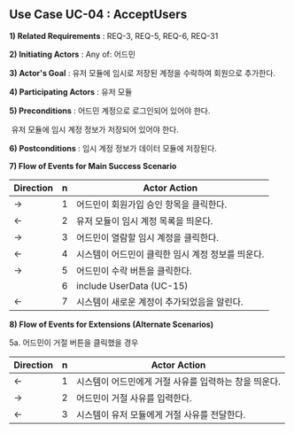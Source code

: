 ## Use Case UC-04 : AcceptUsers
**1) Related Requirements** : REQ-3, REQ-5, REQ-6, REQ-31

**2) Initiating Actors** : Any of: 어드민

**3) Actor's Goal** : 유저 모듈에 임시로 저장된 계정을 수락하여 회원으로 추가한다.

**4) Participating Actors** : 유저 모듈

**5) Preconditions** : 어드민 계정으로 로그인되어 있어야 한다. 

​								  유저 모듈에 임시 계정 정보가 저장되어 있어야 한다.

**6) Postconditions** :  임시 계정 정보가 데이터 모듈에 저장된다.

**7) Flow of Events for Main Success Scenario**

| Direction | n    | Actor Action                                      |
| --------- | ---- | ------------------------------------------------- |
| →         | 1    | 어드민이 회원가입 승인 항목을 클릭한다.           |
| ←         | 2    | 유저 모듈이 임시 계정 목록을 띄운다.              |
| →         | 3    | 어드민이 열람할 임시 계정을 클릭한다.             |
| ←         | 4    | 시스템이 어드민이 클릭한 임시 계정 정보를 띄운다. |
| →         | 5    | 어드민이 수락 버튼을 클릭한다.                    |
|           | 6    | include UserData (UC-15)                          |
| ←         | 7    | 시스템이 새로운 계정이 추가되었음을 알린다.       |

**8) Flow of Events for Extensions (Alternate Scenarios)**

5a. 어드민이 거절 버튼을 클릭했을 경우

| Direction | n    | Actor Action                                          |
| --------- | ---- | ----------------------------------------------------- |
| ←         | 1    | 시스템이 어드민에게 거절 사유를 입력하는 창을 띄운다. |
| →         | 2    | 어드민이 거절 사유를 입력한다.                        |
| ←         | 3    | 시스템이 유저 모듈에게 거절 사유를 전달한다.          |